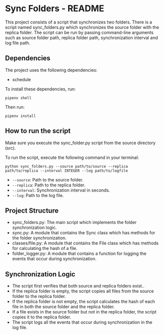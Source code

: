 <!DOCTYPE html>
<html>
<head>
  <meta charset="UTF-8">
</head>
<body>
  <h1>Sync Folders - README</h1>
  <p>This project consists of a script that synchronizes two folders. There is a script named sync_folders.py which synchronizes the source folder with the replica folder. The script can be run by passing command-line arguments such as source folder path, replica folder path, synchronization interval and log file path.</p>
  <h2>Dependencies</h2>
  <p>The project uses the following dependencies:</p>
  <ul>
    <li>schedule</li>
  </ul>
  <p>To install these dependencies, run:</p>
  <code>pipenv shell</code>
  <p> Then run: </p>
  <code>pipenv install</code>
  <h2>How to run the script</h2>
  <p>Make sure you execute the sync_folder.py script from the source directory (src). </p>
  <p>To run the script, execute the following command in your terminal:</p>
  <code>python sync_folders.py --source path/to/source --replica path/to/replica --interval INTEGER --log path/to/logfile</code>
  <ul>
    <li><code>--source</code>: Path to the source folder.</li>
    <li><code>--replica</code>: Path to the replica folder.</li>
    <li><code>--interval</code>: Synchronization interval in seconds.</li>
    <li><code>--log</code>: Path to the log file.</li>
  </ul>
  <h2>Project Structure</h2>
   <ul>
    <li>sync_folders.py: The main script which implements the folder synchronization logic.</li>
    <li>sync.py: A module that contains the Sync class which has methods for the folder synchronization.</li>
    <li>classes/file.py: A module that contains the File class which has methods for calculating the hash of a file.</li>
    <li>folder_logger.py: A module that contains a function for logging the events that occur during synchronization.</li>  
  </ul>
  <h2>Synchronization Logic</h2>
  <ul>
    <li>The script first verifies that both source and replica folders exist..</li>
    <li>If the replica folder is empty, the script copies all files from the source folder to the replica folder.</li>
    <li>If the replica folder is not empty, the script calculates the hash of each file in both the source folder and the replica folder.</li>
    <li>If a file exists in the source folder but not in the replica folder, the script copies it to the replica folder.</li>  
    <li>The script logs all the events that occur during synchronization in the log file.</li>

  </ul>
</body>
</html>
